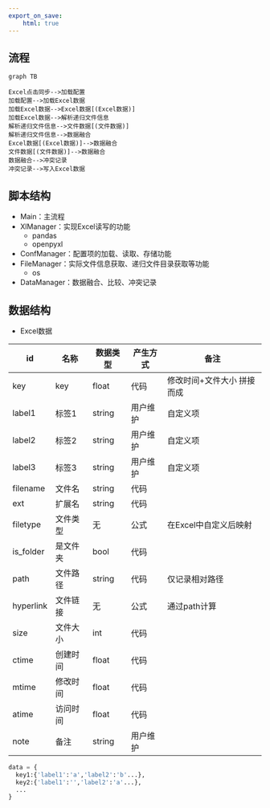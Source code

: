 ```yaml
---
export_on_save:
    html: true
---
```


## 流程

```mermaid
graph TB

Excel点击同步-->加载配置
加载配置-->加载Excel数据
加载Excel数据-->Excel数据[(Excel数据)]
加载Excel数据-->解析递归文件信息
解析递归文件信息-->文件数据[(文件数据)]
解析递归文件信息-->数据融合
Excel数据[(Excel数据)]-->数据融合
文件数据[(文件数据)]-->数据融合
数据融合-->冲突记录
冲突记录-->写入Excel数据
```

## 脚本结构
- Main：主流程
- XlManager：实现Excel读写的功能
  - pandas
  - openpyxl
- ConfManager：配置项的加载、读取、存储功能
- FileManager：实际文件信息获取、递归文件目录获取等功能
  - os
- DataManager：数据融合、比较、冲突记录

## 数据结构
- Excel数据

id|名称|数据类型|产生方式|备注
--|--|--|--|--
key|key|float|代码|修改时间+文件大小 拼接而成
label1|标签1|string|用户维护|自定义项
label2|标签2|string|用户维护|自定义项
label3|标签3|string|用户维护|自定义项
filename|文件名|string|代码|
ext|扩展名|string|代码|
filetype|文件类型|无|公式|在Excel中自定义后映射
is_folder|是文件夹|bool|代码|
path|文件路径|string|代码|仅记录相对路径
hyperlink|文件链接|无|公式|通过path计算
size|文件大小|int|代码|
ctime|创建时间|float|代码|
mtime|修改时间|float|代码|
atime|访问时间|float|代码|
note|备注|string|用户维护|

```python
data = {
  key1:{'label1':'a','label2':'b'...},
  key2:{'label1':'','label2':'a'...},
  ...
}
```
